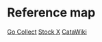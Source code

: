# Reference map
[Go Collect](https://gocollect.com)
[Stock X](https://stockx.com)
[CataWiki](https://catawiki.com)